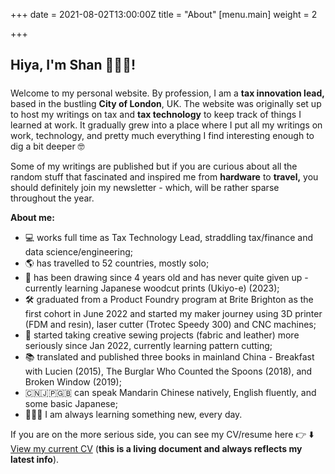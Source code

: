 +++
date = 2021-08-02T13:00:00Z
title = "About"
[menu.main]
weight = 2

+++
## Hiya, I'm **Shan 👩🏻‍💻**!

##### 

Welcome to my personal website. By profession, I am a **tax innovation lead,** based in the bustling **City of London**, UK.  The website was originally set up to host my writings on tax and **tax technology** to keep track of things I learned at work. It gradually grew into a place where I put all my writings on work, technology, and pretty much everything I find interesting enough to dig a bit deeper 🤓

Some of my writings are published but if you are curious about all the random stuff that fascinated and inspired me from **hardware** to **travel,** you should definitely join my newsletter - which, will be rather sparse throughout the year.

**About me:**

* 💻 works full time as Tax Technology Lead, straddling tax/finance and data science/engineering;
* 🌎 has travelled to 52 countries, mostly solo;
* 🎨 has been drawing since 4 years old and has never quite given up - currently learning Japanese woodcut prints (Ukiyo-e) (2023);
* 🛠️ graduated from a Product Foundry program at Brite Brighton as the first cohort in June 2022 and started my maker journey using 3D printer (FDM and resin), laser cutter (Trotec Speedy 300) and CNC machines;
* 🧵 started taking creative sewing projects (fabric and leather) more seriously since Jan 2022, currently learning pattern cutting;
* 📚 translated and published three books in mainland China - Breakfast with Lucien (2015), The Burglar Who Counted the Spoons (2018), and Broken Window (2019);
* 🇨🇳🇯🇵🇬🇧 can speak Mandarin Chinese natively, English fluently, and some basic Japanese;
* 🙇🏻‍♀️ I am always learning something new, every day.

If you are on the more serious side, you can see my CV/resume here 👉 ⬇️ [View my current CV](https://www.canva.com/design/DAGp5AmRgzE/KMn_c6SebW0fqqPveD0Vhw/view?utm_content=DAGp5AmRgzE&utm_campaign=share_your_design&utm_medium=link2&utm_source=shareyourdesignpanel "View my CV") (**this is a living document and always reflects my latest info**).
